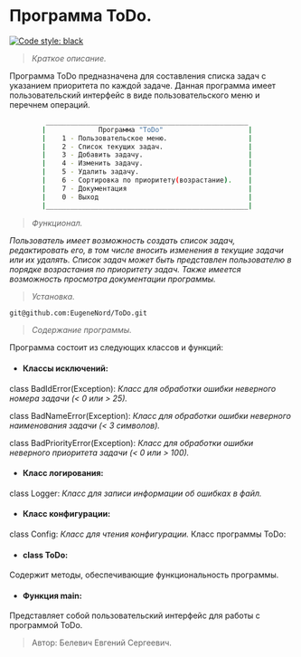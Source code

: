 ﻿# Программа ToDo.

[![Code style: black](https://img.shields.io/badge/code%20style-black-000000.svg)](https://github.com/psf/black)
> _Краткое описание._


Программа ToDo предназначена для составления списка задач с указанием приоритета по каждой задаче.
Данная программа имеет пользовательский интерфейс в виде пользовательского меню и перечнем операций.

```sh
         __________________________________________________
        |             Программа "ToDo"                     |
        |    1 - Пользовательское меню.                    |
        |    2 - Список текущих задач.                     |
        |    3 - Добавить задачу.                          |
        |    4 - Изменить задачу.                          |
        |    5 - Удалить задачу.                           |
        |    6 - Сортировка по приоритету(возрастание).    |
        |    7 - Документация                              |
        |    0 - Выход                                     |
        |__________________________________________________|

```
> _Функционал._

_Пользователь имеет возможность создать список задач, редактировать его, в том числе вносить изменения в текущие задачи или их удалять.
Список задач может быть представлен пользователю в порядке возрастания по приоритету задач.
Также имеется возможность просмотра документации программы._

>_Установка._
```sh
git@github.com:EugeneNord/ToDo.git
```



> _Содержание программы._

Программа состоит из следующих классов и функций:

- #### Классы исключений:
class BadIdError(Exception):  _Класс для обработки ошибки неверного номера задачи (< 0 или > 25)._

class BadNameError(Exception): _Класс для обработки ошибки неверного наименования задачи (< 3 символов)._

class BadPriorityError(Exception): _Класс для обработки ошибки неверного приоритета задачи (< 0 или > 100)._

- #### Класс логирования:
class Logger: _Класс для записи информации об ошибках в файл._

- #### Класс конфигурации:
class Config: _Класс для чтения конфигурации._
Класс программы ToDo:

- #### class ToDo: 
Содержит методы, обеспечивающие функциональность программы.

- #### Функция main: 
Представляет собой пользовательский интерфейc для работы с программой ToDo.


> Автор: Белевич Евгений Сергеевич.
